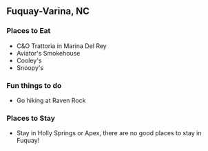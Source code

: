 ## Fuquay-Varina, NC

### Places to Eat

- C&O Trattoria in Marina Del Rey
- Aviator's Smokehouse
- Cooley's
- Snoopy's

### Fun things to do

- Go hiking at Raven Rock

### Places to Stay

- Stay in Holly Springs or Apex, there are no good places to stay in Fuquay!
